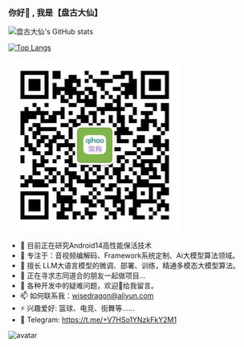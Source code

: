 ### 你好👋 , 我是【盘古大仙】


![盘古大仙's GitHub stats](https://github-readme-stats.vercel.app/api?username=Pangu-Immortal&show_icons=true&theme=highcontrast&count_private=true)

[![Top Langs](https://github-readme-stats.vercel.app/api/top-langs/?username=Pangu-Immortal&layout=compact)](https://github.com/anuraghazra/github-readme-stats)

![avatar](https://raw.githubusercontent.com/Pangu-Immortal/Pangu-Immortal/main/qrcode_for_gh_5d1938320a76_344.jpg)

- 🔭 目前正在研究Android14高性能保活技术
- 🌱 专注于：音视频编解码、Framework系统定制、Ai大模型算法领域。
- 🌱 擅长 LLM大语言模型的微调、部署、训练，精通多模态大模型算法。
- 👯 正在寻求志同道合的朋友一起做项目...
- 💬 各种开发中的疑难问题，欢迎👏给我留言。
- 📫 如何联系我：wisedragon@aliyun.com
- ⚡ 兴趣爱好: 篮球、电竞、街舞等……
- 🚀 Telegram: https://t.me/+V7HSo1YNzkFkY2M1

![avatar](https://developer.android.google.cn/images/mad/mad-hero.svg)

